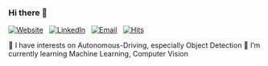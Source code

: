### Hi there 👋
[![Website](https://img.shields.io/badge/Website-dlgur1994.github.io-blue?style=flat-square&logo=google-chrome)](https://dlgur1994.github.io/)&nbsp;&nbsp;
[![LinkedIn](https://img.shields.io/badge/LinkedIn-Hyuk%20Lee-blue?style=flat-square&logo=linkedin)](https://www.linkedin.com/in/brian-hyuk-lee-/)&nbsp;&nbsp;
[![Email](https://img.shields.io/badge/Email-sydbne@gmail.com-blue?style=flat-square&logo=gmail)](mailto:sydbne17@gmail.com)&nbsp;&nbsp;
[![Hits](https://hits.seeyoufarm.com/api/count/incr/badge.svg?url=https%3A%2F%2Fgithub.com%2Fdlgur1994%2Fdlgur1994&count_bg=%2379C83D&title_bg=%23555555&icon=awesomelists.svg&icon_color=%23DFD8D8&title=visits&edge_flat=false)](https://hits.seeyoufarm.com)

🤔 I have interests on Autonomous-Driving, especially Object Detection
🌱 I’m currently learning Machine Learning, Computer Vision


<!--
- 🔭 I’m currently working on ...
- 👯 I’m looking to collaborate on ...
- 🤔 I’m looking for help with ...
- 💬 Ask me about ...
- 📫 How to reach me: ...
- 😄 Pronouns: ...
- ⚡ Fun fact: ...
-->

